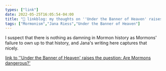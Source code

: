 ```yaml
---
types: ["link"]
date: 2022-05-25T16:05:54-04:00
title: "🔗 linkblog: my thoughts on ''Under the Banner of Heaven' raises the question: Are Mormons dangerous?'"
tags: ["Mormonism","Jana Riess","Under the Banner of Heaven"]
---
```

I suspect that there is nothing as damning in Mormon history as Mormons' failure to own up to that history, and Jana's writing here captures that nicely.
 

[link to ''Under the Banner of Heaven' raises the question: Are Mormons dangerous?'](https://religionnews.com/2022/05/25/under-the-banner-of-heaven-raises-the-question-are-mormons-dangerous/)
